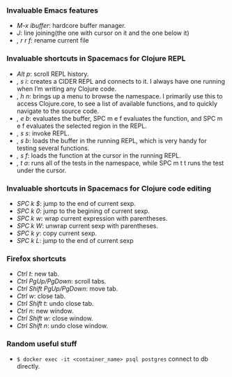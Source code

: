 ### Invaluable Emacs features
* _M-x ibuffer_: hardcore buffer manager.
* _J_: line joining(the one with cursor on it and the one below it)
* _, r r f_: rename current file
### Invaluable shortcuts in Spacemacs for Clojure REPL
* _Alt p_: scroll REPL history.
* _, s i_: creates a CIDER REPL and connects to it. I always have one running when I’m writing any Clojure code.
* _, h n_: brings up a menu to browse the namespace. I primarily use this to access Clojure.core, to see a list of available functions, and to quickly navigate to the source code.
* _, e b_: evaluates the buffer, SPC m e f evaluates the function, and SPC m e f evaluates the selected region in the REPL.
* _, s s_: invoke REPL.
* _, s b_: loads the buffer in the running REPL, which is very handy for testing several functions.
* _, s f_: loads the function at the cursor in the running REPL.
* _, t a_: runs all of the tests in the namespace, while SPC m t t runs the test under the cursor.
### Invaluable shortcuts in Spacemacs for Clojure code editing
* _SPC k $_: jump to the end of current sexp.
* _SPC k 0_: jump to the begining of current sexp.
* _SPC k w_: wrap current expression with parentheses.
* _SPC k W_: unwrap current sexp with parentheses.
* _SPC k y_: copy current sexp.
* _SPC k L_: jump to the end of current sexp
### Firefox shortcuts
* _Ctrl t_: new tab.
* _Ctrl PgUp/PgDown_: scroll tabs.
* _Ctrl Shift PgUp/PgDown_: move tab.
* _Ctrl w_: close tab.
* _Ctrl Shift t_: undo close tab.
* _Ctrl n_: new window.
* _Ctrl Shift w_: close window.
* _Ctrl Shift n_: undo close window.
### Random useful stuff
* ```$ docker exec -it <container_name> psql postgres``` connect to db directly.
